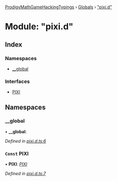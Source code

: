 [ProdigyMathGameHackingTypings](../README.md) › [Globals](../globals.md) › ["pixi.d"](_pixi_d_.md)

# Module: "pixi.d"

## Index

### Namespaces

* [__global](_pixi_d_.md#__global)

### Interfaces

* [PIXI](../interfaces/_pixi_d_.pixi.md)

## Namespaces

###  __global

• **__global**:

*Defined in [pixi.d.ts:6](https://github.com/PatheticMustan/ProdigyMathGameHacking/blob/1e42e89/typings/pixi.d.ts#L6)*

### `Const` PIXI

• **PIXI**: *[PIXI](../interfaces/_pixi_d_.pixi.md)*

*Defined in [pixi.d.ts:7](https://github.com/PatheticMustan/ProdigyMathGameHacking/blob/1e42e89/typings/pixi.d.ts#L7)*

